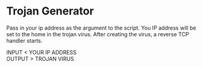 # Trojan Generator

Pass in your ip address as the argument to the script. You IP address will be set to the home in the trojan virus. After creating the virus, a reverse TCP handler starts.

INPUT < YOUR IP ADDRESS<BR>
OUTPUT > TROJAN VIRUS
